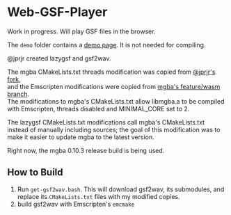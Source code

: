 # Web-GSF-Player
Work in progress. Will play GSF files in the browser.

The `demo` folder contains a [demo page](https://thysbelon.github.io/Web-GSF-Player). It is not needed for compiling.

@jprjr created lazygsf and gsf2wav.

The mgba CMakeLists.txt threads modification was copied from [@jprjr's fork](https://github.com/mgba-emu/mgba/pull/2065),    
and the Emscripten modifications were copied from [mgba's feature/wasm branch](https://github.com/endrift/mgba/blob/feature/wasm/CMakeLists.txt).   
The modifications to mgba's CMakeLists.txt allow libmgba.a to be compiled with Emscripten, threads disabled and MINIMAL_CORE set to 2.

The lazygsf CMakeLists.txt modifications call mgba's CMakeLists.txt instead of manually including sources; the goal of this modification was to make it easier to update mgba to the latest version.

Right now, the mgba 0.10.3 release build is being used.

## How to Build
1. Run `get-gsf2wav.bash`. This will download gsf2wav, its submodules, and replace its `CMakeLists.txt` files with my modified copies.
2. build gsf2wav with Emscripten's `emcmake`